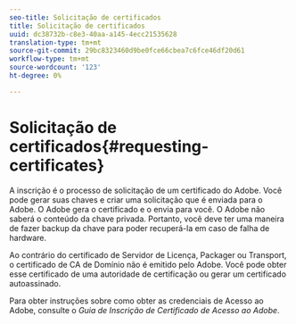 ```yaml
---
seo-title: Solicitação de certificados
title: Solicitação de certificados
uuid: dc38732b-c8e3-40aa-a145-4ecc21535628
translation-type: tm+mt
source-git-commit: 29bc8323460d9be0fce66cbea7c6fce46df20d61
workflow-type: tm+mt
source-wordcount: '123'
ht-degree: 0%

---
```



# Solicitação de certificados{#requesting-certificates}

A inscrição é o processo de solicitação de um certificado do Adobe. Você pode gerar suas chaves e criar uma solicitação que é enviada para o Adobe. O Adobe gera o certificado e o envia para você. O Adobe não saberá o conteúdo da chave privada. Portanto, você deve ter uma maneira de fazer backup da chave para poder recuperá-la em caso de falha de hardware.

Ao contrário do certificado de Servidor de Licença, Packager ou Transport, o certificado de CA de Domínio não é emitido pelo Adobe. Você pode obter esse certificado de uma autoridade de certificação ou gerar um certificado autoassinado.

Para obter instruções sobre como obter as credenciais de Acesso ao Adobe, consulte o *Guia de Inscrição de Certificado de Acesso ao Adobe*.
